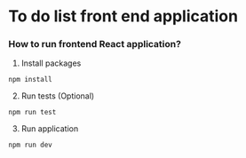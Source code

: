 # To do list front end application

### How to run frontend React application?

1. Install packages
```
npm install 
```
2. Run tests (Optional)
```
npm run test
```
3. Run application
```
npm run dev
```